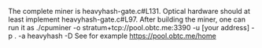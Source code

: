 The complete miner is heavyhash-gate.c#L131. Optical hardware should at least implement heavyhash-gate.c#L97.
After building the miner, one can run it as 
./cpuminer -o stratum+tcp://pool.obtc.me:3390 -u [your address] -p . -a heavyhash -D
See for example https://pool.obtc.me/home
